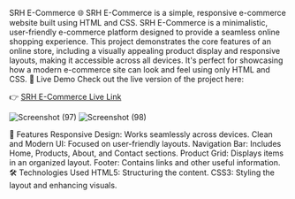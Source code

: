 SRH E-Commerce 🌐
SRH E-Commerce is a simple, responsive e-commerce website built using HTML and CSS.
SRH E-Commerce is a minimalistic, user-friendly e-commerce platform designed to provide a seamless online shopping experience. This project demonstrates the core features of an online store, including a visually appealing product display and responsive layouts, making it accessible across all devices. It's perfect for showcasing how a modern e-commerce site can look and feel using only HTML and CSS.
🚀 Live Demo
Check out the live version of the project here:

👉 [SRH E-Commerce Live Link](https://sahithib04.github.io/SRH-ECommerce/)

![Screenshot (97)](https://github.com/user-attachments/assets/30622e5d-c633-4dfd-a08b-3f454f92a5b5)
![Screenshot (98)](https://github.com/user-attachments/assets/6792c1a1-ccbb-419c-b28f-66359fcfee47)

📜 Features
Responsive Design: Works seamlessly across devices.
Clean and Modern UI: Focused on user-friendly layouts.
Navigation Bar: Includes Home, Products, About, and Contact sections.
Product Grid: Displays items in an organized layout.
Footer: Contains links and other useful information.
🛠️ Technologies Used
HTML5: Structuring the content.
CSS3: Styling the layout and enhancing visuals.
